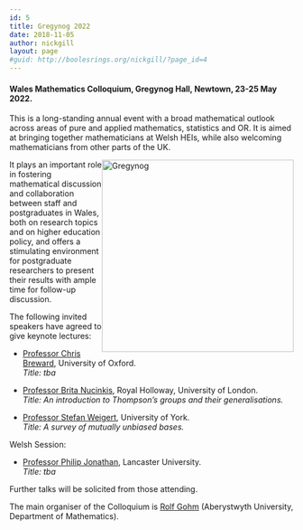 ```yaml
---
id: 5
title: Gregynog 2022
date: 2018-11-05
author: nickgill
layout: page
#guid: http://boolesrings.org/nickgill/?page_id=4
---
```


#### Wales Mathematics Colloquium, Gregynog Hall, Newtown, 23-25 May 2022. 


This is a long-standing annual event with a broad mathematical outlook across areas of pure and applied mathematics, statistics and OR. It is aimed at bringing together mathematicians at Welsh HEIs, while also welcoming mathematicians from other parts of the UK.

<img style="float: right;" src="gregynog.jpg" width="340pt" alt="Gregynog" />

It plays an important role in fostering mathematical discussion and collaboration between staff and postgraduates in Wales, both on research topics and on higher education policy, and offers a stimulating environment for postgraduate researchers to present their results with ample time for follow-up discussion.

The following invited speakers have agreed to give keynote lectures:
- [Professor Chris Breward](https://people.maths.ox.ac.uk/breward/), University of Oxford.<BR>
      *Title: tba*
      
- [Professor Brita Nucinkis](https://pure.royalholloway.ac.uk/portal/en/persons/brita-nucinkis(1256195e-d48e-4e83-bc02-c50d77ab01a9).html), Royal Holloway, University of London.<BR>
      *Title: An introduction to Thompson’s groups and their generalisations.*
      
- [Professor Stefan Weigert](https://www.york.ac.uk/maths/staff/stefan-weigert/), University of York.<BR>
      *Title: A survey of mutually unbiased bases.*
     
Welsh Session:
- [Professor Philip Jonathan]( http://www.lancs.ac.uk/~jonathan/), Lancaster University.<BR>
      *Title: tba*

Further talks will be solicited from those attending.

The main organiser of the Colloquium is [Rolf Gohm](https://www.aber.ac.uk/en/maths/staff-profiles/listing/profile/rog/) (Aberystwyth University, Department of Mathematics).






